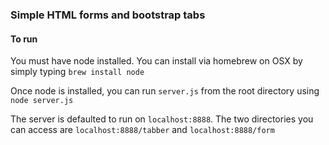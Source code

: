 ### Simple HTML forms and bootstrap tabs

####  To run
You must have node installed. You can install via homebrew on OSX by
simply typing `brew install node`

Once node is installed, you can run `server.js` from the root directory using
`node server.js`

The server is defaulted to run on `localhost:8888`. The two directories you can
access are `localhost:8888/tabber` and `localhost:8888/form`


